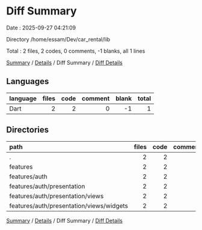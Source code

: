 # Diff Summary

Date : 2025-09-27 04:21:09

Directory /home/essam/Dev/car_rental/lib

Total : 2 files,  2 codes, 0 comments, -1 blanks, all 1 lines

[Summary](results.md) / [Details](details.md) / Diff Summary / [Diff Details](diff-details.md)

## Languages
| language | files | code | comment | blank | total |
| :--- | ---: | ---: | ---: | ---: | ---: |
| Dart | 2 | 2 | 0 | -1 | 1 |

## Directories
| path | files | code | comment | blank | total |
| :--- | ---: | ---: | ---: | ---: | ---: |
| . | 2 | 2 | 0 | -1 | 1 |
| features | 2 | 2 | 0 | -1 | 1 |
| features/auth | 2 | 2 | 0 | -1 | 1 |
| features/auth/presentation | 2 | 2 | 0 | -1 | 1 |
| features/auth/presentation/views | 2 | 2 | 0 | -1 | 1 |
| features/auth/presentation/views/widgets | 2 | 2 | 0 | -1 | 1 |

[Summary](results.md) / [Details](details.md) / Diff Summary / [Diff Details](diff-details.md)
